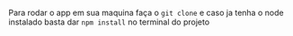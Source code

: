 Para rodar o app em sua maquina faça o `git clone` e caso ja tenha o node instalado basta dar `npm install` no terminal do projeto
